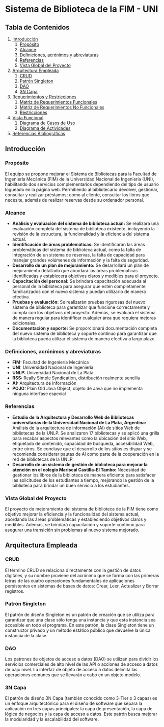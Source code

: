 # Sistema de Biblioteca de la FIM - UNI

## Tabla de Contenidos
1. [Introducción](#introducción)
   1. [Propósito](#propósito)
   2. [Alcance](#alcance)
   3. [Definiciones, acrónimos y abreviaturas](#definiciones-acrónimos-y-abreviaturas)
   4. [Referencias](#referencias)
   5. [Vista Global del Proyecto](#vista-global-del-proyecto)
2. [Arquitectura Empleada](#arquitectura-empleada)
   1. [CRUD](#crud)
   2. [Patrón Singleton](#patrón-singleton)
   3. [DAO](#dao)
   4. [3N Capa](#3n-capa)
3. [Requerimientos y Restricciones](#requerimientos-y-restricciones)
   1. [Matriz de Requerimientos Funcionales](#matriz-de-requerimientos-funcionales)
   2. [Matriz de Requerimientos No Funcionales](#matriz-de-requerimientos-no-funcionales-según-el-modelo-fursp)
   3. [Restricciones](#restricciones)
4. [Vista Funcional](#vista-funcional)
   1. [Diagrama de Casos de Uso](#diagrama-de-casos-de-uso)
   2. [Diagrama de Actividades](#diagrama-de-actividades)
5. [Referencias Bibliográficas](#referencias-bibliográficas)

## Introducción

### Propósito
El equipo se propone mejorar el Sistema de Bibliotecas para la Facultad de Ingeniería Mecánica (FIM) de la Universidad Nacional de Ingeniería (UNI), habilitando dos servicios complementarios dependiendo del tipo de usuario logueado en la página web. Permitiendo al bibliotecario devolver, gestionar, consultar y realizar préstamos; como al cliente, consultar los libros que necesite, además de realizar reservas desde su ordenador personal.

### Alcance
- **Análisis y evaluación del sistema de biblioteca actual:** Se realizará una evaluación completa del sistema de biblioteca existente, incluyendo la revisión de la estructura, la funcionalidad y la eficiencia del sistema actual.
- **Identificación de áreas problemáticas:** Se identificarán las áreas problemáticas del sistema de biblioteca actual, como la falta de integración de un sistema de reservas, la falta de capacidad para manejar grandes volúmenes de información y la falta de seguridad.
- **Desarrollo de un plan de mejoramiento:** Se desarrollará un plan de mejoramiento detallado que abordará las áreas problemáticas identificadas y establecerá objetivos claros y medibles para el proyecto.
- **Capacitación del personal:** Se brindará capacitación adecuada al personal de la biblioteca para asegurar que estén completamente familiarizados con el nuevo sistema y puedan utilizarlo de manera efectiva.
- **Pruebas y evaluación:** Se realizarán pruebas rigurosas del nuevo sistema de biblioteca para garantizar que funcione correctamente y cumpla con los objetivos del proyecto. Además, se evaluará el sistema de manera regular para identificar cualquier área que requiera mejoras adicionales.
- **Documentación y soporte:** Se proporcionará documentación completa del nuevo sistema de biblioteca y soporte continuo para garantizar que la biblioteca pueda utilizar el sistema de manera efectiva a largo plazo.

### Definiciones, acrónimos y abreviaturas
- **FIM:** Facultad de Ingeniería Mecánica
- **UNI:** Universidad Nacional de Ingeniería
- **UNLP:** Universidad Nacional de La Plata
- **RSS:** Really Simple Syndication, distribución realmente sencilla
- **AI:** Arquitectura de Información
- **POJO:** Plain Old Java Object, objeto de Java que no implementa ninguna interfase especial

### Referencias
- **Estudio de la Arquitectura y Desarrollo Web de Bibliotecas universitarias de la Universidad Nacional de La Plata, Argentina:** Análisis de la arquitectura de información (AI) de sitios Web de bibliotecas de la UNLP. Se analizaron 17 bibliotecas y se aplicó una grilla para recabar aspectos relevantes como la ubicación del sitio Web, etiquetado de contenido, capacidad de búsqueda, accesibilidad Web, entre otros. Se concluye que el desarrollo de los sitios es dispar y se recomienda considerar pautas de AI como parte de la cooperación en la red de bibliotecas de la UNLP.
- **Desarrollo de un sistema de gestión de biblioteca para mejorar la atención en el colegio Mariscal Castilla-El Tambo:** Necesidad de gestionar los libros de la biblioteca de manera eficiente para satisfacer las solicitudes de los estudiantes a tiempo, mejorando la gestión de la biblioteca para brindar un buen servicio a los estudiantes.

### Vista Global del Proyecto
El proyecto de mejoramiento del sistema de biblioteca de la FIM tiene como objetivo mejorar la eficiencia y la funcionalidad del sistema actual, abordando las áreas problemáticas y estableciendo objetivos claros y medibles. Además, se brindará capacitación y soporte continuo para asegurar una transición sin problemas al nuevo sistema mejorado.

## Arquitectura Empleada

### CRUD
El término CRUD se relaciona directamente con la gestión de datos digitales, y su nombre proviene del acrónimo que se forma con las primeras letras de las cuatro operaciones fundamentales de aplicaciones persistentes en sistemas de bases de datos: Crear, Leer, Actualizar y Borrar registros.

### Patrón Singleton
El patrón de diseño Singleton es un patrón de creación que se utiliza para garantizar que una clase sólo tenga una instancia y que esta instancia sea accesible en todo el programa. En este patrón, la clase Singleton tiene un constructor privado y un método estático público que devuelve la única instancia de la clase.

### DAO
Los patrones de objetos de acceso a datos (DAO) se utilizan para dividir los servicios comerciales de alto nivel de las API o acciones de acceso a datos de bajo nivel. La interfaz de objeto de acceso a datos delimita las operaciones comunes que se llevarán a cabo en un objeto modelo.

### 3N Capa
El patrón de diseño 3N Capa (también conocido como 3-Tier o 3 capas) es un enfoque arquitectónico para el diseño de software que separa la aplicación en tres capas principales: la capa de presentación, la capa de lógica de negocios y la capa de acceso a datos. Este patrón busca mejorar la modularidad y la escalabilidad del software.
